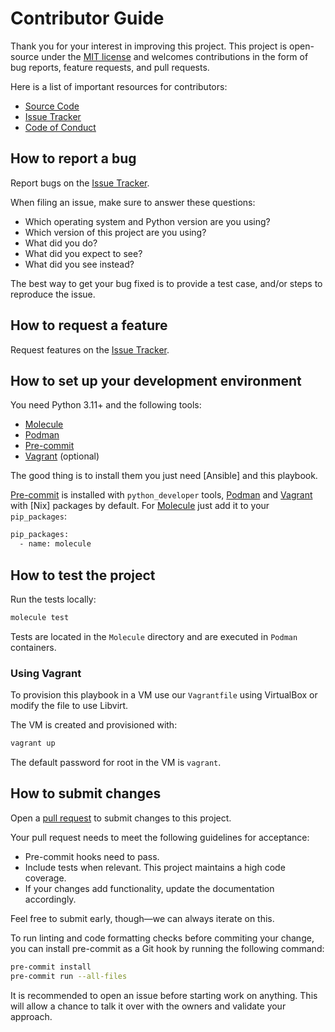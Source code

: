 # Contributor Guide

Thank you for your interest in improving this project.
This project is open-source under the [MIT license] and
welcomes contributions in the form of bug reports, feature requests, and pull requests.

Here is a list of important resources for contributors:

- [Source Code]
- [Issue Tracker]
- [Code of Conduct]

[mit license]: https://opensource.org/licenses/MIT
[source code]: https://github.com/staticdev/linux-workstation-playbook
[issue tracker]: https://github.com/staticdev/linux-workstation-playbook/issues

## How to report a bug

Report bugs on the [Issue Tracker].

When filing an issue, make sure to answer these questions:

- Which operating system and Python version are you using?
- Which version of this project are you using?
- What did you do?
- What did you expect to see?
- What did you see instead?

The best way to get your bug fixed is to provide a test case,
and/or steps to reproduce the issue.

## How to request a feature

Request features on the [Issue Tracker].

## How to set up your development environment

You need Python 3.11+ and the following tools:

- [Molecule]
- [Podman]
- [Pre-commit]
- [Vagrant] (optional)

The good thing is to install them you just need [Ansible] and this playbook.

[Pre-commit] is installed with `python_developer` tools, [Podman] and [Vagrant] with [Nix] packages by default. For [Molecule] just add it to your `pip_packages`:

```sh
pip_packages:
  - name: molecule
```

[molecule]: https://ansible.readthedocs.io/projects/molecule/en/latest/
[podman]: https://podman.io/
[pre-commit]: https://pre-commit.com/
[vagrant]: https://www.vagrantup.com/

## How to test the project

Run the tests locally:

```sh
molecule test
```

Tests are located in the `Molecule` directory and are executed in `Podman` containers.

### Using Vagrant

To provision this playbook in a VM use our `Vagrantfile` using VirtualBox or modify the file to use Libvirt.

The VM is created and provisioned with:

```sh
vagrant up
```

The default password for root in the VM is `vagrant`.

## How to submit changes

Open a [pull request] to submit changes to this project.

Your pull request needs to meet the following guidelines for acceptance:

- Pre-commit hooks need to pass.
- Include tests when relevant. This project maintains a high code coverage.
- If your changes add functionality, update the documentation accordingly.

Feel free to submit early, though—we can always iterate on this.

To run linting and code formatting checks before commiting your change, you can install pre-commit as a Git hook by running the following command:

```sh
pre-commit install
pre-commit run --all-files
```

It is recommended to open an issue before starting work on anything.
This will allow a chance to talk it over with the owners and validate your approach.

[pull request]: https://github.com/staticdev/linux-workstation-playbook/pulls
[pytest]: https://pytest.readthedocs.io/

<!-- github-only -->

[code of conduct]: CODE_OF_CONDUCT.md
